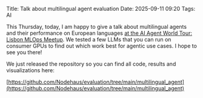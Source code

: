 Title: Talk about multilingual agent evaluation
Date: 2025-09-11 09:20
Tags: AI

This Thursday, today, I am happy to give a talk about multilingual agents and their performance on European languages
[at the AI Agent World Tour: Lisbon MLOps Meetup](https://luma.com/bszaz8e3). We tested a few LLMs that you can run on
consumer GPUs to find out which work best for agentic use cases. I hope to see you there!

We just released the repository so you can find all code, results and visualizations here:

[https://github.com/Nodehaus/evaluation/tree/main/multilingual_agent](https://github.com/Nodehaus/evaluation/tree/main/multilingual_agent)
